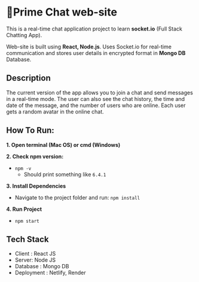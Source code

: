 <h1> 📎Prime Chat web-site</h1>

<p>This is a real-time chat application project to learn <b>socket.io</b> (Full Stack Chatting App).</p>
<p>Web-site is built using <b>React, Node.js</b>. Uses Socket.io for real-time communication and stores user details in encrypted format in <b>Mongo DB</b> Database.</p>

## Description

<p>The current version of the app allows you to join a chat and send messages in a real-time mode. The user can also see the chat history, the time and date of the message, and the number of users who are online.  Each user gets a random avatar in the online chat.</p>

## How To Run:
**1. Open terminal (Mac OS) or cmd (Windows)**  

**2. Check npm version:**
* `npm -v`
  - Should print something like `6.4.1`

**3. Install Dependencies**
* Navigate to the project folder and run: `npm install`

**4. Run Project**
* `npm start`

## Tech Stack
* Client : React JS
* Server: Node JS
* Database : Mongo DB
* Deployment : Netlify, Render
 <br>
